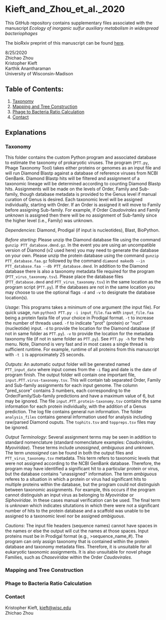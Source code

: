 # Kieft_and_Zhou_et_al._2020

This GitHub repository contains supplementary files associated with the manuscript _Ecology of inorganic sulfur auxiliary metabolism in widespread bacteriophages_

The bioRxiv preprint of this manuscript can be found [here](https://www.biorxiv.org/content/10.1101/2020.08.24.253096v1). 

8/25/2020  
Zhichao Zhou  
Kristopher Kieft  
Karthik Anantharaman  
University of Wisconsin-Madison  


## Table of Contents:
1. [Taxonomy](#taxonomy)
2. [Mapping and Tree Construction](#map)
3. [Phage to Bacteria Ratio Calculation](#ratio)
4. [Contact](#contact)


## Explanations

### Taxonomy <a name="taxonomy"></a>
This folder contains the custom Python program and associated database to estimate the taxonomy of prokaryotic viruses. The program (`PTT.py`, Phage Taxonomy Tool) takes either proteins or genomes as an input file and will run Diamond Blastp against a database of reference viruses from NCBI GenBank. Diamond Blastp hits will be filtered and assignment of a taxonomic lineage will be determined according to counting Diamond Blastp hits. Assignments will be made on the levels of Order, Family and Sub-family, though database metadata is provided to the Genus level if manual curation of Genus is desired. Each taxonomic level will be assigned individually, starting with Order. If an Order is assigned it will move to Family before assigning Sub-family. For example, if Order _Caudovirales_ and Family _unknown_ is assigned then there will be no assignment of Sub-family since the higher level (i.e., Family) was unknown.  

_Dependencies_: Diamond, Prodigal (if input is nucleotides), Blast, BioPython. 

_Before starting_: Please unzip the Diamond database file using the command `gunzip PTT_database.dmnd.gz`. In the event you are using an uncompatible version of Diamond (v2 used here) you may need to generate the database on your own. Please unzip the protein database using the command `gunzip PTT_database.faa.gz` followed by the command `diamond makedb --in PTT_database.faa --db PTT_database.dmnd`. In addition to the Diamond database there is also a taxonomy metadata file required for the program (`PTT_virus_taxonomy.tsv`). Please place the database files (`PTT_database.dmnd` and `PTT_virus_taxonomy.tsv`) in the same location as the program script (`PTT.py`). If the databases are not in the same location you may choose to use the optional flags `-d` and `-v` to designate the database location(s).  

_Usage_: This programs takes a minimum of one argument (the input file). For quick usage, run `python3 PTT.py -i input_file.faa` with `input_file.faa` being a protein fasta file of your choice in Prodigal format. `-t` to increase the number of threads used. `-f` to indicate "prot" (protein) or "nucl" (nucleotide) input. `-d` to provide the location for the Diamond database (if not in same folder as `PTT.py`). `-v` to provide the location for the metadata taxonomy file (if not in same folder as `PTT.py`). See `PTT.py -h` for the help menu. Note, Diamond is very fast and in most cases a single thread is sufficient runtime. For example, runtime of all proteins from this manuscript with `-t 1` is approximately 25 seconds.  

_Outputs_: An automatic output folder will be generated named `PTT_input_date` where input comes from the `-i` flag and date is the date of program finish. The output folder will contain one important file, `input.PTT.virus-taxonomy.tsv`. This will contain tab separated Order, Family and Sub-family assignments for each input genome. The column "pred_score" contains 3 numbers, each corresponding to the Order/Family/Sub-family predictions and have a maximum value of 6, but may be ignored. The file `input.PTT.protein-taxonomy.tsv` contains the same information for each protein individually, with the addition of a Genus prediction. The log file contains general run information. The folder `analysis_files` contains general information used for analysis including raw/parsed Diamond ouputs. The `tophits.tsv` and `toppreps.tsv` files may be ignored.  

_Output Terminology_: Several assignment terms may be seen in addition to standard nomenclature (standard nomenclature examples: _Caudovirales_, _Myoviridae_). These terms include _unassigned_, _ambiguous_ and _unknown_. The term _unassigned_ can be found in both the output files and `PTT_virus_taxonomy.tsv` metadata. This term refers to taxonomic levels that were not assigned according to the NCBI GenBank database. Therefore, the program may have identified a significant hit to a particular protein or virus, but the database contains "unassigned" information. The term _ambiguous_ referes to a situation in which a protein or virus had significant hits to multiple proteins within the database, but the program could not distinguish between taxonomic assignments. For example, this occurs if the program cannot distinguish an input virus as belonging to _Myoviridae_ or _Siphoviridae_. In these cases manual verification can be used. The final term is _unknown_ which indicates situtations in which there were not a significant number of hits to the protein database and a scaffold was unable to be assigned to a taxonomic level nor be assigned _ambiguous_. 

_Cautions_: The input file headers (sequence names) cannot have spaces in the names or else the output will cut the names at those spaces. Input proteins must be in Prodigal format (e.g., >sequence_name_#). The program can only assign taxonomy that is contained within the protein database and taxonomy metadata files. Therefore, it is unsuitable for all eukaryotic taxonomic assignments. It is also unsuitable for novel phage Families, such as _Chaseviridae_ within the Order _Caudovirales_. 



### Mapping and Tree Construction <a name="map"></a>


### Phage to Bacteria Ratio Calculation <a name="ratio"></a>





### Contact <a name="contact"></a>

Kristopher Kieft, kieft@wisc.edu  
Zhichao Zhou 
